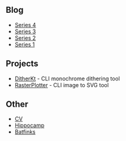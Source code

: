 ## Blog

* [Series 4](./blog/series4/series4.md)
* [Series 3](./blog/series3/series3.md)
* [Series 2](./blog/series2/series2.md)
* [Series 1](./blog/series1/series1.md)

## Projects

* [DitherKt](https://github.com/fiskurgit/DitherKt) - CLI monochrome dithering tool
* [RasterPlotter](https://github.com/fiskurgit/RasterPlotter) - CLI image to SVG tool

## Other

* [CV](cv.html)
* [Hippocamp](./archive/hippocamp.md)
* [Batfinks](./archive/batfinks.md)
